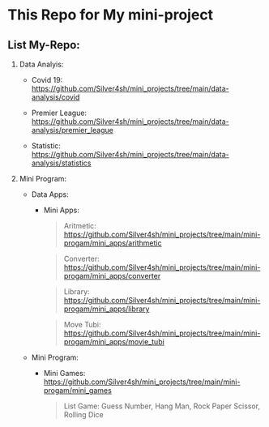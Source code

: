 # This Repo for My mini-project
## List My-Repo:
  1. Data Analyis:
      - Covid 19: <br>
      https://github.com/Silver4sh/mini_projects/tree/main/data-analysis/covid <br>

      - Premier League: <br>
      https://github.com/Silver4sh/mini_projects/tree/main/data-analysis/premier_league <br>
      
      - Statistic: <br>
      https://github.com/Silver4sh/mini_projects/tree/main/data-analysis/statistics <br>

  2. Mini Program:
      - Data Apps: <br>
        * Mini Apps: <br>
            > Aritmetic: <br>
            https://github.com/Silver4sh/mini_projects/tree/main/mini-progam/mini_apps/arithmetic <br>

            > Converter: <br>
            https://github.com/Silver4sh/mini_projects/tree/main/mini-progam/mini_apps/converter <br>

            > Library: <br>
            https://github.com/Silver4sh/mini_projects/tree/main/mini-progam/mini_apps/library <br>

            > Move Tubi: <br>
            https://github.com/Silver4sh/mini_projects/tree/main/mini-progam/mini_apps/movie_tubi <br>

      - Mini Program: <br>
        * Mini Games: <br>https://github.com/Silver4sh/mini_projects/tree/main/mini-progam/mini_games <br>
            > List Game: Guess Number, Hang Man, Rock Paper Scissor, Rolling Dice
